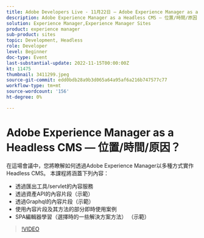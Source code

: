 ```yaml
---
title: Adobe Developers Live - 11月22日 — Adobe Experience Manager as a Headless CMS — 地點/時間/原因
description: Adobe Experience Manager as a Headless CMS — 位置/時間/原因？在這場會議中，您將瞭解如何透過Adobe Experience Manager以多種方式實作Headless CMS。 此會議將涵蓋下列內容 — 透過匯出工具提供的內容服務/servlet透過資產API的內容片段（示範）透過Graphql的內容片段（示範）使用內容片段和其方法的一些即時使用案例SPA編輯器學習（選擇時間的一些解決方案方法） （示範）
solution: Experience Manager,Experience Manager Sites
product: experience manager
sub-product: sites
topic: Development, Headless
role: Developer
level: Beginner
doc-type: Event
last-substantial-update: 2022-11-15T00:00:00Z
kt: 11475
thumbnail: 3411299.jpeg
source-git-commit: edd0bdb28a9b3d065a64a95af6a216b747577c77
workflow-type: tm+mt
source-wordcount: '156'
ht-degree: 0%

---
```


# Adobe Experience Manager as a Headless CMS — 位置/時間/原因？

在這場會議中，您將瞭解如何透過Adobe Experience Manager以多種方式實作Headless CMS。 本課程將涵蓋下列內容：

* 透過匯出工具/servlet的內容服務
* 透過資產API的內容片段（示範）
* 透過Graphql的內容片段（示範）
* 使用內容片段及其方法的部分即時使用案例
* SPA編輯器學習（選擇時的一些解決方案方法） （示範）

>[!VIDEO](https://video.tv.adobe.com/v/3411299/?quality=12&learn=on)
